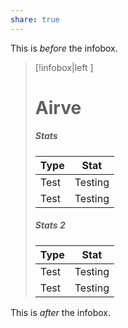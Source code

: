 ```yaml
---
share: true
---
```


This is *before* the infobox.

> [!infobox|left ] 
> <h1>Airve</h1>
> 
> <h5>Stats</h5>
> 
> | Type |  Stat |
> | ---- | ---- |
> | Test | Testing |
> | Test | Testing |
> 
> <h5> Stats 2 </h5>
> 
> | Type | Stat |
> | ---- | ---- |
> | Test | Testing |
> | Test | Testing |

This is *after* the infobox.